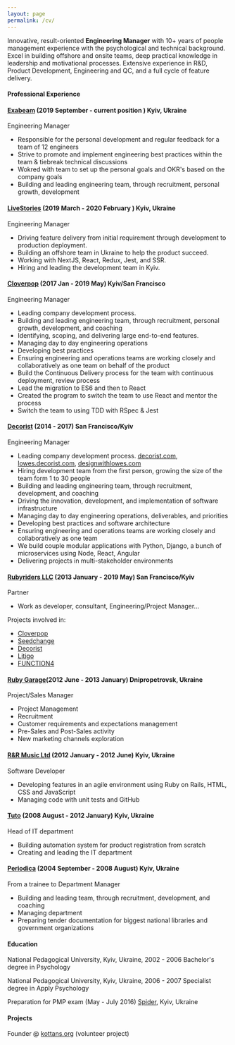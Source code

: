 ```yaml
---
layout: page
permalink: /cv/
---
```


Innovative, result-oriented **Engineering Manager** with 10+ years of people management experience with the psychological and technical background. Excel in building offshore and onsite teams, deep practical knowledge in leadership and motivational processes. Extensive experience in R&D, Product Development, Engineering and QC, and a full cycle of feature delivery.

#### Professional Experience

#### [Exabeam](https://www.exabeam.com/) (2019 September - current position ) Kyiv, Ukraine

Engineering Manager

- Responsible for the personal development and regular feedback for a team of 12 engineers
- Strive to promote and implement engineering best practices within the team & tiebreak technical discussions
- Wokred with team to set up the personal goals and OKR's based on the company goals
- Building and leading engineering team, through recruitment, personal growth, development

#### [LiveStories](https://www.livestories.com/statistics) (2019 March - 2020 February ) Kyiv, Ukraine

Engineering Manager

- Driving feature delivery from initial requirement through development to production deployment.
- Building an offshore team in Ukraine to help the product succeed.
- Working with NextJS, React, Redux, Jest, and SSR.
- Hiring and leading the development team in Kyiv.

#### [Cloverpop](https://www.cloverpop.com/) (2017 Jan - 2019 May) Kyiv/San Francisco

Engineering Manager

- Leading company development process.
- Building and leading engineering team, through recruitment, personal growth, development, and
  coaching
- Identifying, scoping, and delivering large end-to-end features.
- Managing day to day engineering operations
- Developing best practices
- Ensuring engineering and operations teams are working closely and collaboratively as one team
  on behalf of the product
- Build the Continuous Delivery process for the team with continuous deployment, review process
- Lead the migration to ES6 and then to React
- Created the program to switch the team to use React and mentor the process
- Switch the team to using TDD with RSpec & Jest

#### [Decorist](https://www.decorist.com/) (2014 - 2017) San Francisco/Kyiv

Engineering Manager

- Leading company development process.
  [decorist.com](https://decorist.com/), [lowes.decorist.com](http://lowes.decorist.com/), [designwithlowes.com](https://www.designwithlowes.com/)
- Hiring development team from the first person, growing the size of the team form 1 to 30 people
- Building and leading engineering team, through recruitment, development, and
  coaching
- Driving the innovation, development, and implementation of software infrastructure
- Managing day to day engineering operations, deliverables, and priorities
- Developing best practices and software architecture
- Ensuring engineering and operations teams are working closely and collaboratively as one team
- We build couple modular applications with Python, Django, a bunch of microservices using Node, React, Angular
- Delivering projects in multi-stakeholder environments

#### [Rubyriders LLC](http://www.rubyriders.com/) (2013 January - 2019 May) San Francisco/Kyiv

Partner

- Work as developer, consultant, Engineering/Project Manager...

Projects involved in:

- [Cloverpop](https://www.cloverpop.com/)
- [Seedchange](https://www.seedchange.com/)
- [Decorist](https://www.decorist.com/)
- [Litigo](http://www.litigo.org/)
- [FUNCTION4](http://fn4.us/)

#### [Ruby Garage](https://rubygarage.org/)(2012 June - 2013 January) Dnipropetrovsk, Ukraine

Project/Sales Manager

- Project Management
- Recruitment
- Customer requirements and expectations management
- Pre-Sales and Post-Sales activity
- New marketing channels exploration

#### [R&R Music Ltd](https://www.linkedin.com/company/1938618) (2012 January - 2012 June) Kyiv, Ukraine

Software Developer

- Developing features in an agile environment using Ruby on Rails, HTML, CSS and JavaScript
- Managing code with unit tests and GitHub

#### [Tuto](http://tuto.bigopt.com/) (2008 August - 2012 January) Kyiv, Ukraine

Head of IT department

- Building automation system for product registration from scratch
- Creating and leading the IT department

#### [Periodica](http://www.periodik.com.ua/) (2004 September - 2008 August) Kyiv, Ukraine

From a trainee to Department Manager

- Building and leading team, through recruitment, development, and
  coaching
- Managing department
- Preparing tender documentation for biggest national libraries and government organizations

#### Education

National Pedagogical University, Kyiv, Ukraine, 2002 - 2006 Bachelor's degree in Psychology

National Pedagogical University, Kyiv, Ukraine, 2006 - 2007 Specialist degree in Apply Psychology

Preparation for PMP exam (May - July 2016) [Spider](http://spiderproject.com.ua/en/certification/calendar/), Kyiv, Ukraine

#### Projects

Founder @ [kottans.org](http://kottans.org/) (volunteer project)

